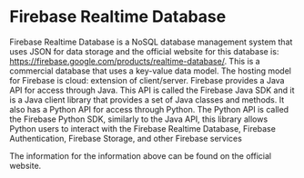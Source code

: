 # Firebase Realtime Database

Firebase Realtime Database is a NoSQL database management system that uses JSON for data storage and the official website for this database is: https://firebase.google.com/products/realtime-database/. This is a commercial database that uses a key-value data model. The hosting model for Firebase is cloud: extension of client/server. Firebase provides a Java API for access through Java. This API is called the Firebase Java SDK and it is a Java client library that provides a set of Java classes and methods. It also has a Python API for access through Python. The Python API is called the Firebase Python SDK, similarly to the Java API, this library allows Python users to interact with the Firebase Realtime Database, Firebase Authentication, Firebase Storage, and other Firebase services

The information for the information above can be found on the official website.
